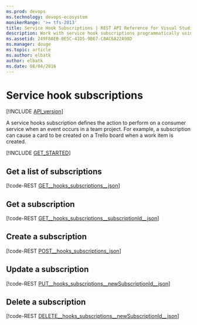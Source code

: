 ```yaml
---
ms.prod: devops
ms.technology: devops-ecosystem
monikerRange: '>= tfs-2013'
title: Service Hook Subscriptions | REST API Reference for Visual Studio Team Services and Team Foundation Server
description: Work with service hook subscriptions programmatically using the REST APIs for Visual Studio Team Services and Team Foundation Server.
ms.assetid: 249F8AEB-0E5C-41D5-9B67-C8AC6A22A98D
ms.manager: douge
ms.topic: article
ms.author: elbatk
author: elbatk
ms.date: 08/04/2016
---
```


# Service hook subscriptions
[!INCLUDE [API_version](../_data/version.md)]

A service hooks subscription defines the action to perform on a consumer service when an event occurs in a team project. 
For example, a subscription can cause a card to be created on a Trello board when a work item is created. 


[!INCLUDE [GET_STARTED](../_data/get-started.md)]

## Get a list of subscriptions

[!code-REST [GET__hooks_subscriptions__json](./_data/subscriptions/GET__hooks_subscriptions_.json)]

## Get a subscription

[!code-REST [GET__hooks_subscriptions__subscriptionId__json](./_data/subscriptions/GET__hooks_subscriptions__subscriptionId_.json)]

## Create a subscription
<a name="createasubscription" />

[!code-REST [POST__hooks_subscriptions_json](./_data/subscriptions/POST__hooks_subscriptions.json)]

## Update a subscription

[!code-REST [PUT__hooks_subscriptions__newSubscriptionId__json](./_data/subscriptions/PUT__hooks_subscriptions__newSubscriptionId_.json)]

## Delete a subscription

[!code-REST [DELETE__hooks_subscriptions__newSubscriptionId__json](./_data/subscriptions/DELETE__hooks_subscriptions__newSubscriptionId_.json)]




